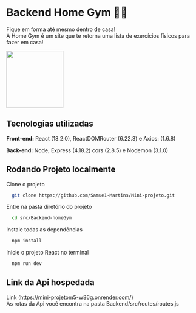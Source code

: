 # Backend Home Gym 💪🏾

  Fique em forma até mesmo dentro de casa! <br>
  A Home Gym é um site que te retorna uma lista de exercícios físicos para fazer em casa!
  <div>
    <img src=https://github.com/Samue1-Martins/Mini-projeto/assets/125680404/e4262f1f-c37a-40bb-b1ec-ea3a9979840b height=150px >
  </div>
  
## Tecnologias utilizadas

  **Front-end:** React (18.2.0), ReactDOMRouter (6.22.3) e Axios: (1.6.8)

  **Back-end:** Node, Express (4.18.2) cors (2.8.5) e Nodemon (3.1.0)

## Rodando Projeto localmente

Clone o projeto

```bash
  git clone https://github.com/Samue1-Martins/Mini-projeto.git
```

Entre na pasta diretório do projeto

```bash
  cd src/Backend-homeGym
```

Instale todas as dependências

```bash
  npm install
```

Inicie o projeto React no terminal

```bash
  npm run dev
```

## Link da Api hospedada 

Link (https://mini-projetom5-w86g.onrender.com/) <br>
As rotas da Api você encontra na pasta Backend/src/routes/routes.js
